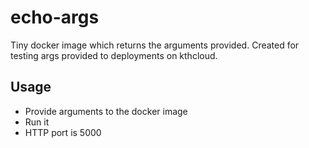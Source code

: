 # echo-args
Tiny docker image which returns the arguments provided. Created for testing args provided to deployments on kthcloud.

## Usage
- Provide arguments to the docker image
- Run it
- HTTP port is 5000